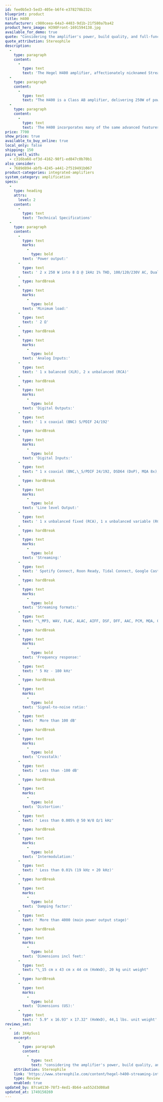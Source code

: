 ```yaml
---
id: fee0b5e3-5ed3-405e-b6f4-e378278b232c
blueprint: product
title: H400
manufacturer: c980ceea-64a3-4483-9d1b-21f580a7ba42
product_hero_image: H390Front-1691594138.jpg
available_for_demo: true
quote: "Considering the amplifier's power, build quality, and full-function built-in streamer with app control, it's quite a value"
quote_attribution: Stereophile
description:
  -
    type: paragraph
    content:
      -
        type: text
        text: 'The Hegel H400 amplifier, affectionately nicknamed Streamliner, is a masterpiece of streamlined design and performance. The H400 is engineered to deliver exceptional audio quality while maximizing efficiency and enhancing the user experience. Whether you are an audiophile or a casual listener, the H400 promises a remarkable listening journey.'
  -
    type: paragraph
    content:
      -
        type: text
        text: "The H400 is a Class AB amplifier, delivering 250W of power into 8 ohms, and is stable down to 2-ohm loads. With a remarkable damping factor of 4000, H400 ensures tight control over your speakers, providing precise and dynamic sound. H400's dual mono construction and symmetrical layout ensure superior sound quality. The absence of an equalizer preserves signal integrity, while our SoundEngine 2 technology offers instant distortion correction during amplification. This results in a detailed, agile sound, delivering both punch and finesse while maximizing power efficiency. Experience your favorite music with a new level of clarity and richness, as the H400 faithfully reproduces every nuance and detail."
  -
    type: paragraph
    content:
      -
        type: text
        text: 'The H400 incorporates many of the same advanced features found in our reference integrated amplifier, ensuring high performance and value. It includes the same Dual Mono design, the same robust streaming platform, and a high-quality bit-perfect DAC based on the one in the H600. These shared features mean that the H400 delivers similar high standards of sound quality and versatility, making it a remarkable choice for discerning listeners.'
price: 7700
show_price: true
available_to_buy_online: true
local_only: false
shipping: 150
pairs_well_with:
  - c316ba68-ef3d-4162-98f1-ed847c0b70b1
also_consider:
  - 7689d894-abfb-4245-a441-2f519491b067
product-categories: integrated-amplifiers
system_category: amplification
specs:
  -
    type: heading
    attrs:
      level: 2
    content:
      -
        type: text
        text: 'Technical Specifications'
  -
    type: paragraph
    content:
      -
        type: text
        marks:
          -
            type: bold
        text: 'Power output:'
      -
        type: text
        text: ' 2 x 250 W into 8 Ω @ 1kHz 1% THD, 100/120/230V AC, Dual Mono'
      -
        type: hardBreak
      -
        type: text
        marks:
          -
            type: bold
        text: 'Minimum load:'
      -
        type: text
        text: ' 2 Ω'
      -
        type: hardBreak
      -
        type: text
        marks:
          -
            type: bold
        text: 'Analog Inputs:'
      -
        type: text
        text: ' 1 x balanced (XLR), 2 x unbalanced (RCA)'
      -
        type: hardBreak
      -
        type: text
        marks:
          -
            type: bold
        text: 'Digital Outputs:'
      -
        type: text
        text: ' 1 x coaxial (BNC) S/PDIF 24/192'
      -
        type: hardBreak
      -
        type: text
        marks:
          -
            type: bold
        text: 'Digital Inputs:'
      -
        type: text
        text: " 1 x coaxial (BNC,\_S/PDIF 24/192, DSD64 (DoP), MQA 8x), 1 x coaxial (RCA, S/PDIF 24/192, DSD64 (DoP), MQA 8x), 3 x optical (S/PDIF 24/96, MQA 8x), 1 x USB (32/384, DSD256 (DoP), MQA 8x, 1 x Network (24/192, DSD64 (DoP), MQA 8x)"
      -
        type: hardBreak
      -
        type: text
        marks:
          -
            type: bold
        text: 'Line level Output:'
      -
        type: text
        text: ' 1 x unbalanced fixed (RCA), 1 x unbalanced variable (RCA)'
      -
        type: hardBreak
      -
        type: text
        marks:
          -
            type: bold
        text: 'Streaming:'
      -
        type: text
        text: ' Spotify Connect, Roon Ready, Tidal Connect, Google Cast, AirPlay, airable Internet Radio and Podcast, UPnP'
      -
        type: hardBreak
      -
        type: text
        marks:
          -
            type: bold
        text: 'Streaming formats:'
      -
        type: text
        text: "\_MP3, WAV, FLAC, ALAC, AIFF, DSF, DFF, AAC, PCM, MQA, Ogg"
      -
        type: hardBreak
      -
        type: text
        marks:
          -
            type: bold
        text: 'Frequency response:'
      -
        type: text
        text: ' 5 Hz - 180 kHz'
      -
        type: hardBreak
      -
        type: text
        marks:
          -
            type: bold
        text: 'Signal-to-noise ratio:'
      -
        type: text
        text: ' More than 100 dB'
      -
        type: hardBreak
      -
        type: text
        marks:
          -
            type: bold
        text: 'Crosstalk:'
      -
        type: text
        text: ' Less than -100 dB'
      -
        type: hardBreak
      -
        type: text
        marks:
          -
            type: bold
        text: 'Distortion:'
      -
        type: text
        text: ' Less than 0.005% @ 50 W/8 Ω/1 kHz'
      -
        type: hardBreak
      -
        type: text
        marks:
          -
            type: bold
        text: 'Intermodulation:'
      -
        type: text
        text: ' Less than 0.01% (19 kHz + 20 kHz)'
      -
        type: hardBreak
      -
        type: text
        marks:
          -
            type: bold
        text: 'Damping factor:'
      -
        type: text
        text: ' More than 4000 (main power output stage)'
      -
        type: hardBreak
      -
        type: text
        marks:
          -
            type: bold
        text: 'Dimensions incl feet:'
      -
        type: text
        text: "\_15 cm x 43 cm x 44 cm (HxWxD), 20 kg unit weight"
      -
        type: hardBreak
      -
        type: text
        marks:
          -
            type: bold
        text: 'Dimensions (US):'
      -
        type: text
        text: ' 5.9" x 16.93" x 17.32" (HxWxD), 44,1 lbs. unit weight'
reviews_set:
  -
    id: 3X4p5us1
    excerpt:
      -
        type: paragraph
        content:
          -
            type: text
            text: "considering the amplifier's power, build quality, and full-function built-in streamer with app control, it's quite a value"
    attribution: Stereophile
    link: 'https://www.stereophile.com/content/hegel-h400-streaming-integrated-amplifier'
    type: Review
    enabled: true
updated_by: 87ca4130-78f3-4ed1-8b64-aa552d3d08a8
updated_at: 1749150269
---
```

